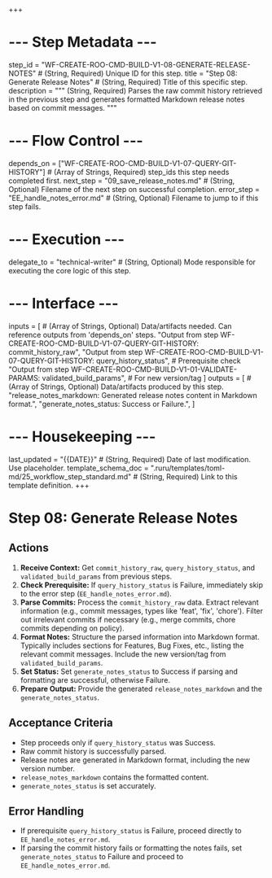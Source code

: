 +++
# --- Step Metadata ---
step_id = "WF-CREATE-ROO-CMD-BUILD-V1-08-GENERATE-RELEASE-NOTES" # (String, Required) Unique ID for this step.
title = "Step 08: Generate Release Notes" # (String, Required) Title of this specific step.
description = """
(String, Required) Parses the raw commit history retrieved in the previous step
and generates formatted Markdown release notes based on commit messages.
"""

# --- Flow Control ---
depends_on = ["WF-CREATE-ROO-CMD-BUILD-V1-07-QUERY-GIT-HISTORY"] # (Array of Strings, Required) step_ids this step needs completed first.
next_step = "09_save_release_notes.md" # (String, Optional) Filename of the next step on successful completion.
error_step = "EE_handle_notes_error.md" # (String, Optional) Filename to jump to if this step fails.

# --- Execution ---
delegate_to = "technical-writer" # (String, Optional) Mode responsible for executing the core logic of this step.

# --- Interface ---
inputs = [ # (Array of Strings, Optional) Data/artifacts needed. Can reference outputs from 'depends_on' steps.
    "Output from step WF-CREATE-ROO-CMD-BUILD-V1-07-QUERY-GIT-HISTORY: commit_history_raw",
    "Output from step WF-CREATE-ROO-CMD-BUILD-V1-07-QUERY-GIT-HISTORY: query_history_status", # Prerequisite check
    "Output from step WF-CREATE-ROO-CMD-BUILD-V1-01-VALIDATE-PARAMS: validated_build_params", # For new version/tag
]
outputs = [ # (Array of Strings, Optional) Data/artifacts produced by this step.
    "release_notes_markdown: Generated release notes content in Markdown format.",
    "generate_notes_status: Success or Failure.",
]

# --- Housekeeping ---
last_updated = "{{DATE}}" # (String, Required) Date of last modification. Use placeholder.
template_schema_doc = ".ruru/templates/toml-md/25_workflow_step_standard.md" # (String, Required) Link to this template definition.
+++

# Step 08: Generate Release Notes

## Actions

1.  **Receive Context:** Get `commit_history_raw`, `query_history_status`, and `validated_build_params` from previous steps.
2.  **Check Prerequisite:** If `query_history_status` is Failure, immediately skip to the error step (`EE_handle_notes_error.md`).
3.  **Parse Commits:** Process the `commit_history_raw` data. Extract relevant information (e.g., commit messages, types like 'feat', 'fix', 'chore'). Filter out irrelevant commits if necessary (e.g., merge commits, chore commits depending on policy).
4.  **Format Notes:** Structure the parsed information into Markdown format. Typically includes sections for Features, Bug Fixes, etc., listing the relevant commit messages. Include the new version/tag from `validated_build_params`.
5.  **Set Status:** Set `generate_notes_status` to Success if parsing and formatting are successful, otherwise Failure.
6.  **Prepare Output:** Provide the generated `release_notes_markdown` and the `generate_notes_status`.

## Acceptance Criteria

*   Step proceeds only if `query_history_status` was Success.
*   Raw commit history is successfully parsed.
*   Release notes are generated in Markdown format, including the new version number.
*   `release_notes_markdown` contains the formatted content.
*   `generate_notes_status` is set accurately.

## Error Handling

*   If prerequisite `query_history_status` is Failure, proceed directly to `EE_handle_notes_error.md`.
*   If parsing the commit history fails or formatting the notes fails, set `generate_notes_status` to Failure and proceed to `EE_handle_notes_error.md`.
